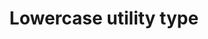 ---
title: "Lowercase utility type"
description: "The Lowercase utility type lets you convert a string literal type to a string literal type with all characters lowercase."
dependencies: ["passing-generics-to-types"]
link: "https://www.typescriptlang.org/docs/handbook/utility-types.html#lowercasestringtype"
---